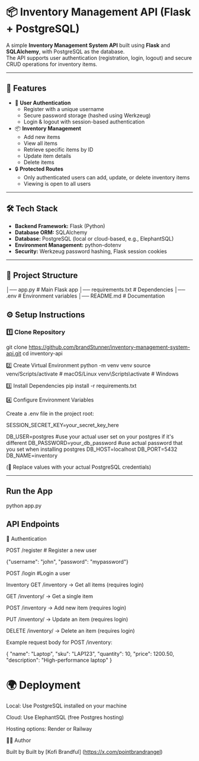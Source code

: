 # 📦 Inventory Management API (Flask + PostgreSQL)

A simple **Inventory Management System API** built using **Flask** and **SQLAlchemy**, with PostgreSQL as the database.  
The API supports user authentication (registration, login, logout) and secure CRUD operations for inventory items.

---

## 🚀 Features
- 👤 **User Authentication**
  - Register with a unique username
  - Secure password storage (hashed using Werkzeug)
  - Login & logout with session-based authentication
- 📦 **Inventory Management**
  - Add new items
  - View all items
  - Retrieve specific items by ID
  - Update item details
  - Delete items
- 🔒 **Protected Routes**
  - Only authenticated users can add, update, or delete inventory items
  - Viewing is open to all users

---

## 🛠️ Tech Stack
- **Backend Framework:** Flask (Python)
- **Database ORM:** SQLAlchemy
- **Database:** PostgreSQL (local or cloud-based, e.g., ElephantSQL)
- **Environment Management:** python-dotenv
- **Security:** Werkzeug password hashing, Flask session cookies

---

## 📂 Project Structure
│── app.py # Main Flask app
│── requirements.txt # Dependencies
│── .env # Environment variables
│── README.md # Documentation

## ⚙️ Setup Instructions

### 1️⃣ Clone Repository

git clone https://github.com/brandStunner/inventory-management-system-api.git
cd inventory-api

2️⃣ Create Virtual Environment
python -m venv venv
source venv/Scripts/activate   # macOS/Linux
venv\Scripts\activate      # Windows

3️⃣ Install Dependencies
pip install -r requirements.txt

4️⃣ Configure Environment Variables

Create a .env file in the project root:

SESSION_SECRET_KEY=your_secret_key_here

DB_USER=postgres #use your actual user set on your postgres if it's different
DB_PASSWORD=your_db_password #use actual password that you set when installing postgres
DB_HOST=localhost
DB_PORT=5432
DB_NAME=inventory

(🔑 Replace values with your actual PostgreSQL credentials)

---
## Run the App
python app.py

## API Endpoints
🔐 Authentication

POST /register  # Register a new user

{"username": "john", "password": "mypassword"}

POST /login  #Login a user

Inventory
GET /inventory → Get all items (requires login)

GET /inventory/<id> → Get a single item

POST /inventory → Add new item (requires login)

PUT /inventory/<id> → Update an item (requires login)

DELETE /inventory/<id> → Delete an item (requires login)

Example request body for POST /inventory:

{
  "name": "Laptop",
  "sku": "LAP123",
  "quantity": 10,
  "price": 1200.50,
  "description": "High-performance laptop"
}

# 🌍 Deployment

Local: Use PostgreSQL installed on your machine

Cloud: Use ElephantSQL
 (free Postgres hosting)

Hosting options: Render
 or Railway

 👨‍💻 Author

Built by Built by [Kofi Brandful] (https://x.com/pointbrandrangel)
